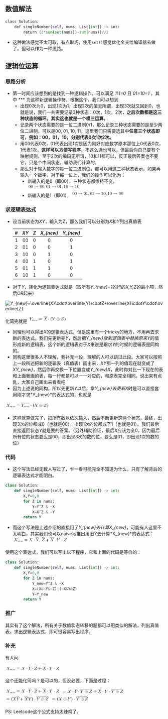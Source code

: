## 数值解法

```python []
class Solution:
    def singleNumber(self, nums: List[int]) -> int:
        return (3*sum(set(nums))-sum(nums))//2
```

- 这种做法感觉不太可取，有点取巧，使用`set()`感觉优化全交给编译器去做了。但可以作为一种思路。

## 逻辑位运算
### 思路分析

- 第一时间应该想到的是找到一种逻辑操作，可以满足 *1*1*1=0* 且 *0*1=1*0=1* ，其中 *** 为这种新逻辑操作符。根据这个，我们可以想到
  - 出现0次为0，出现1次为1，出现2次的值无所谓，出现3次就又回到0，也就是说，我们一共需要记录3种状态：0次，1次，2次，**之后次数都是这三种状态的循环。其实这也就是一个模三运算。**
  - 记录两个状态需要的是一位二进制0/1，那么记录三种状态需要的是至少两位二进制，可以是00, 01, 10, 11，这里我们只需要选其中**任意三个状态即可，例如：00，01，10，分别代表0次1次2次。**
  - 用00代表0次，01代表出现1次是因为刚好对应数字原本那位上0代表0次，1代表1次，**这样可以方便写程序**，不这么选也可以，但最后你自己要有个映射规则。至于2次的编码无所谓，10和11都可以，反正最后答案也不要它，只是个中间状态，辅助我们计算的。
  - 那么对于输入数字的每一位二进制位，都可以用这三种状态表示。如果再输入一个数字，对于每一位上，我们的操作可以化为：
    - 新输入的是0（即00），三种状态都维持不变，![00\rightarrow00,01\rightarrow01,10\rightarrow10 ](./p__00rightarrow00,01rightarrow01,10rightarrow10_.png) 
    - 新输入的是1（即01），![00\rightarrow01,01\rightarrow10,10\rightarrow00 ](./p__00rightarrow01,01rightarrow10,10rightarrow00_.png) 


### 求逻辑表达式

- 设当前状态为*XY*，输入为*Z*，那么我们可以分别为*X*和*Y*列出真值表

  |  #   | *XY* | *Z*  | *X_{new}* | *Y_{new}* |
  | :--: | :----: | :--: | :-------: | :-------: |
  |  1   |   00   |  0   |     0     |     0     |
  |  2   |   01   |  0   |     0     |     1     |
  |  3   |   10   |  0   |     1     |     0     |
  |  4   |   00   |  1   |     0     |     1     |
  |  5   |   01   |  1   |     1     |     0     |
  |  6   |   10   |  1   |     0     |     0     |

  

- 对于*Y*，转化为逻辑表达式就是（取所有*Y_{new}=1*的行的*X,Y,Z*的最小项，然后*OR*起来）

![Y_{new}=\overline{X}\cdot\overline{Y}\cdotZ+\overline{X}\cdotY\cdot\overline{Z}​ ](./p___Y_{new}=overline{X}cdotoverline{Y}cdot_Z+overline{X}cdot_Ycdotoverline{Z}​__.png) 

  化简完就是
  ![Y_{new}=\overline{X}\cdot(Y\oplusZ) ](./p_____Y_{new}=overline{X}cdot_Yoplus_Z_____.png) 
  

- 同理也可以得出*X*的逻辑表达式，但是这里有一个tricky的地方，不用再去求新的表达式。我们先更新完*Y*，然后把*Y_{new}*放到逻辑表中替换原来*Y*的值形成新的逻辑表，这个新的逻辑表对于*X*来说是跟求*Y*的时候的逻辑表是同构的。
- 同构这里很多人不理解，我补充一段，理解的人可以跳过此段。大家可以按照上一段所述把新的逻辑表（真值表）画出来，*XY*那一列的值现在就变成了*XY_{new}*，然后你再交换一下位置变成*Y_{new}X*，此时你对比一下现在的表和上面我画的表，每一行都是可以一一对应的，和原表完全相同。说出来有点乱，大家自己画出来看看吧
- 因为上述说的同构，所以先更新*Y*以后，拿*Y_{new}*去更新*X*时是可以直接套用刚才求*Y_{new}*的表达式的，也就是

![X_{new}=\overline{Y_{new}}\cdot(X\oplusZ) ](./p___X_{new}=overline{Y_{new}}cdot_Xoplus_Z___.png) 

- 这样就算做完了，把所有数以依次输入，然后不断更新这两个状态，最终，出现3次的位都成0（也就是00），出现1次的位都成了1（也就是01）。我们最后直接返回状态*Y*就是要的答案。（另外辅助验证，最后*X*应该为全0，因为最后所有位的状态要么是00，即出现3次的数的位，要么是01，即出现1次的数的位）


### 代码

- 这个写法已经无数人写过了，乍一看可能完全不知道为什么，只有了解背后的逻辑表达式才能明白。


```python []
class Solution:
    def singleNumber(self, nums: List[int]) -> int:
        X,Y=0,0
        for Z in nums:
            Y=Y^Z & ~X
            X=X^Z & ~Y
        return Y
```

- 而这个写法是上述介绍的直接用了*Y_{new}*去计算*X_{new}*，可能有人这里不太明白，其实我们也可以naive地推出用旧*Y*去计算*X_{new}*的表达式：
![X_{new}=X\cdot\overline{Y}\cdot\overline{Z}+\overline{X}\cdotY\cdotZ ](./p___X_{new}=Xcdotoverline{Y}cdotoverline{Z}+overline{X}cdot_Ycdot_Z__.png) 

使用这个表达式，我们可以写出以下程序，它和上面的代码是等价的：
```python []
class Solution:
    def singleNumber(self, nums: List[int]) -> int:
        X,Y=0,0
        for Z in nums:
            Y_new=Y^Z & ~X
            X=(X&~Y&~Z)|(~X&Y&Z)
            Y=Y_new
        return Y
```

### 推广

其实有了这个解法，所有关于数值状态转移的题都可以用类似的解法，列出真值表，求出逻辑表达式，即可很容易写出程序。

### 补充

有人问

![X_{new}=X\cdot\overline{Y}\cdot\overline{Z}+\overline{X}\cdotY\cdotZ ](./p___X_{new}=Xcdotoverline{Y}cdotoverline{Z}+overline{X}cdot_Ycdot_Z__.png) 

这个还能化简吗？是可以的，但没必要，下面是过程：

![X_{new}=X\cdot\overline{Y}\cdot\overline{Z}+\overline{X}\cdotY\cdotZ ](./p___X_{new}=Xcdotoverline{Y}cdotoverline{Z}+overline{X}cdot_Ycdot_Z__.png) 
![=X\cdot\overline{Y}\cdot\overline{Y\oplusZ}+\overline{X}\cdotY\cdot\overline{Y\oplusZ} ](./p___=Xcdot_overline{Y}_cdot_overline{Yoplus_Z}+_overline{X}cdot_Ycdotoverline{Yoplus_Z}___.png) 
![=(X\overline{Y}+\overline{X}Y)\cdot\overline{Y\oplusZ} ](./p___=_Xoverline{Y}+overline{X}Y_cdot_overline{Yoplus_Z}__.png) 
![=(X\oplusY)\cdot\overline{Y\oplusZ} ](./p___=_Xoplus_Y_cdotoverline{Yoplus_Z}__.png) 

PS: Leetcode这个公式支持太辣鸡了。